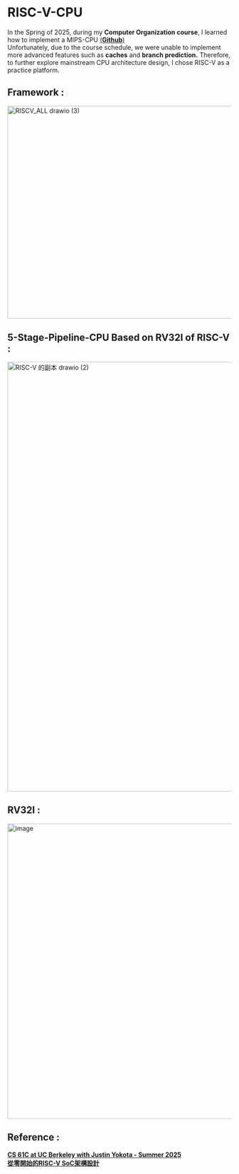 # RISC-V-CPU
In the Spring of 2025, during my **Computer Organization course**, I learned how to implement a MIPS-CPU [(**Github**)](https://github.com/akira2963753/MIPS-5-stage-pipelined-CPU)   
Unfortunately, due to the course schedule, we were unable to implement more advanced features such as **caches** and **branch prediction.** Therefore, to further explore mainstream CPU architecture design, I chose RISC-V as a practice platform.  
  
## Framework :  
<img width="617.4" height="477.4" alt="RISCV_ALL drawio (3)" src="https://github.com/user-attachments/assets/9d67d304-47b1-4591-be26-7a1e44f2c6ed" />   
  
## 5-Stage-Pipeline-CPU Based on RV32I of RISC-V  :    
<img width="2147" height="964" alt="RISC-V 的副本 drawio (2)" src="https://github.com/user-attachments/assets/8f9f5783-ba46-4b96-a9de-866a14257a65" />  

## RV32I :  
<img width="570" height="662" alt="image" src="https://github.com/user-attachments/assets/17bd8742-7456-4b52-8ced-78caf17fa577" />  


## Reference :  
[**CS 61C at UC Berkeley with Justin Yokota - Summer 2025**](https://cs61c.org/su25/)    
[**從零開始的RISC-V SoC架構設計**](https://hackmd.io/@w4K9apQGS8-NFtsnFXutfg/B1Re5uGa5#CPU%E6%9E%B6%E6%A7%8B)   
